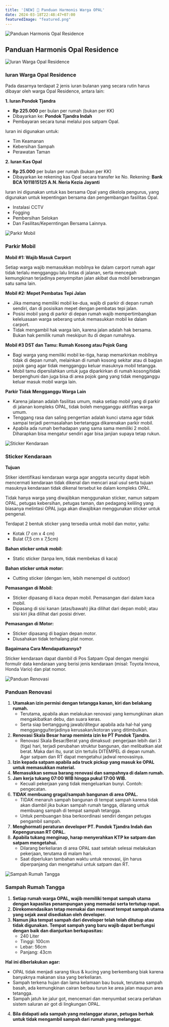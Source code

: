 ```yaml
---
title: '[NEW] 💫 Panduan Harmonis Warga OPAL'
date: 2024-03-18T22:48:47+07:00
featuredImage: "featured.png"
---
```


![Panduan Harmonis Opal Residence](1.jpg)
## Panduan Harmonis Opal Residence

![Iuran Warga Opal Residence](2.jpg)
### Iuran Warga Opal Residence

Pada dasarnya terdapat 2 jenis iuran bulanan yang secara rutin harus dibayar oleh warga Opal Residence, antara lain:


**1. Iuran Pondok Tjandra**

* **Rp 225.000** per bulan per rumah (bukan per KK) 
* Dibayarkan ke: **Pondok Tjandra Indah**
* Pembayaran secara tunai melalui pos satpam Opal.

Iuran ini digunakan untuk:

* Tim Keamanan
* Kebersihan Sampah
* Perawatan Taman


**2. Iuran Kas Opal**

* **Rp 25.000** per bulan per rumah (bukan per KK)
* Dibayarkan ke rekening kas Opal secara transfer ke No. Rekening: **Bank BCA 1011815125 A.N. Neria Kezia Jayanti**

Iuran ini digunakan untuk kas bersama Opal yang dikelola pengurus, yang digunakan untuk kepentingan bersama dan pengembangan fasilitas Opal.

* Instalasi CCTV
* Fogging
* Pembersihan Selokan
* Dan Fasilitas/Keperntingan Bersama Lainnya.

![Parkir Mobil](Parkir.jpg)
### Parkir Mobil

**Mobil #1: Wajib Masuk Carport**

Setiap warga wajib memasukkan mobilnya ke dalam carport rumah agar tidak terlalu mengganggu lalu lintas di jalanan, serta mencegah kemungkinan terjadinya penyempitan jalan akibat dua mobil bersebrangan satu sama lain.

**Mobil #2: Mepet Pembatas Tepi Jalan**

* Jika memang memiliki mobil ke-dua, wajib di parkir di depan rumah sendiri, dan di posisikan mepet dengan pembatas tepi jalan.
* Posisi mobil yang di parkir di depan rumah wajib mempertimbangkan keleluasaan warga seberang untuk memasukkan mobil ke dalam carport.
* Tidak mengambil hak warga lain, karena jalan adalah hak bersama. Bukan hak pemilik rumah meskipun itu di depan rumahnya.

**Mobil #3 DST dan Tamu: Rumah Kosong atau Pojok Gang**

* Bagi warga yang memiliki mobil ke-tiga, harap memarkirkan mobilnya tidak di depan rumah, melainkan di rumah kosong sekitar atau di bagian pojok gang agar tidak mengganggu keluar masuknya mobil tetangga.
* Mobil tamu dipersilahkan untuk juga diparkirkan di rumah kosong/tidak berpenghuni dan juga bisa di area pojok gang yang tidak mengganggu keluar masuk mobil warga lain. 

**Parkir Tidak Mengganggu Warga Lain**

* Karena jalanan adalah fasilitas umum, maka setiap mobil yang di parkir di jalanan kompleks OPAL, tidak boleh mengganggu aktifitas warga umum.
* Tenggang rasa dan saling pengertian adalah kunci utama agar tidak sampai terjadi permasalahan bertetangga dikarenakan parkir mobil.
* Apabila ada rumah berhadapan yang sama sama memiliki 2 mobil. Diharapkan bisa mengatur sendiri agar bisa janjian supaya tetap rukun.

![Sticker Kendaraan](3.jpg)
### Sticker Kendaraan

**Tujuan**

Stiker identifikasi kendaraan warga agar anggota security dapat lebih mencermati kendaraan tidak dikenal dan mencari asal usul serta tujuan masuknya kendaraan tidak dikenal tersebut ke dalam kompleks OPAL.

Tidak hanya warga yang diwajibkan menggunakan sticker, namun satpam OPAL, petugas kebersihan, petugas taman, dan pedagang keliling yang biasanya melintasi OPAL juga akan diwajibkan menggunakan sticker untuk pengenal.

Terdapat 2 bentuk sticker yang tersedia untuk mobil dan motor, yaitu:

* Kotak (7 cm x 4 cm) 
* Bulat (7,5 cm x 7,5cm)

**Bahan sticker untuk mobil:**

* Static sticker (tanpa lem, tidak membekas di kaca)

**Bahan sticker untuk motor:**

* Cutting sticker (dengan lem, lebih menempel di outdoor)

**Pemasangan di Mobil:**

* Sticker dipasang di kaca depan mobil. Pemasangan dari dalam kaca mobil.
* Dipasang di sisi kanan (atas/bawah) jika dilihat dari depan mobil; atau sisi kiri jika dilihat dari posisi driver.

**Pemasangan di Motor:**

* Sticker dipasang di bagian depan motor.
* Diusahakan tidak terhalang plat nomor.

**Bagaimana Cara Mendapatkannya?**

Sticker kendaraan dapat diambil di Pos Satpam Opal dengan mengisi formulir data kendaraan yang berisi jenis kendaraan (misal: Toyota Innova, Honda Vario) dan plat nomor.

![Panduan Renovasi](4.jpg)
### Panduan Renovasi

1. **Utamakan izin permisi dengan tetangga kanan, kiri dan belakang rumah.**
   * Terutama, apabila akan melakukan renovasi yang kemungkinan akan mengakibatkan debu, dan suara keras.
   * Serta siap bertanggung jawab/ditegur apabila ada hal-hal yang mengganggu/terjadinya kerusakan/kotoran yang ditimbulkan.
2. **Renovasi Skala Besar harap meminta izin ke PT Pondok Tjandra.** 
   * Renovasi Skala Besar/Berat yang dimaksud: pengerjaan lebih dari 3 (tiga) hari, terjadi perubahan struktur bangunan, dan melibatkan alat berat. Maka dari itu, surat izin tertulis DITEMPEL di depan rumah. Agar satpam dan RT dapat mengetahui jadwal renovasinya.
3. **Izin kepada satpam apabila ada truck pickup yang masuk ke OPAL untuk memasukkan material.**
4. **Memasukkan semua barang renovasi dan sampahnya di dalam rumah.**
5. **Jam kerja tukang 07:00 WIB hingga pukul 17:00 WIB.**
   * Kecuali pekerjaan yang tidak mengeluarkan bunyi. Contoh: pengecatan.
6. **TIDAK membuang gragal/sampah bangunan di area OPAL.**
   * TIDAK menaruh sampah bangunan di tempat sampah karena tidak akan diambil jika bukan sampah rumah tangga, dilarang untuk membuang sampah di tempat sampah tetangga. 
   * Untuk pembuangan bisa berkoordinasi sendiri dengan petugas pengambil sampah.
7. **Menghormati peraturan developer PT. Pondok Tjandra Indah dan Kepengurusan RT OPAL.**
8. **Apabila tukang menginap, harap menyerahkan KTP ke satpam dan satpam mengetahui.** 
   * Dilarang berkeliaran di area OPAL saat setelah selesai melakukan pekerjaan, terutama di malam hari. 
   * Saat diperlukan tambahan waktu untuk renovasi, ijin harus diperpanjang dan mengetahui untuk satpam dan RT. 

![Sampah Rumah Tangga](6.jpg)
### Sampah Rumah Tangga

1. **Setiap rumah warga OPAL, wajib memiliki tempat sampah utama dengan kapasitas penampungan yang memadai serta tertutup rapat.**
2. **Direkomendasikan tetap memakai dan merawat tempat sampah utama yang sejak awal disediakan oleh developer.**
3. **Namun jika tempat sampah dari developer telah telah ditutup atau tidak digunakan. Tempat sampah yang baru wajib dapat berfungsi dengan baik dan dianjurkan berkapasitas:**
   * 240 Liter
   * Tinggi: 100cm
   * Lebar: 56cm
   * Panjang: 43cm

**Hal ini diberlakukan agar:**

* OPAL tidak menjadi sarang tikus & kucing yang berkembang biak karena banyaknya makanan sisa yang berkeliaran.
* Sampah terkena hujan dan lama kelamaan bau busuk, terutama sampah basah, ada kemungkinan cairan berbau turun ke area jalan maupun area tetangga.
* Sampah jatuh ke jalur got, mencemari dan menyumbat secara perlahan sistem saluran air got di lingkungan OPAL.

4. **Bila didapati ada sampah yang melanggar aturan, petugas berhak untuk tidak mengambil sampah dari rumah yang melanggar.** 
